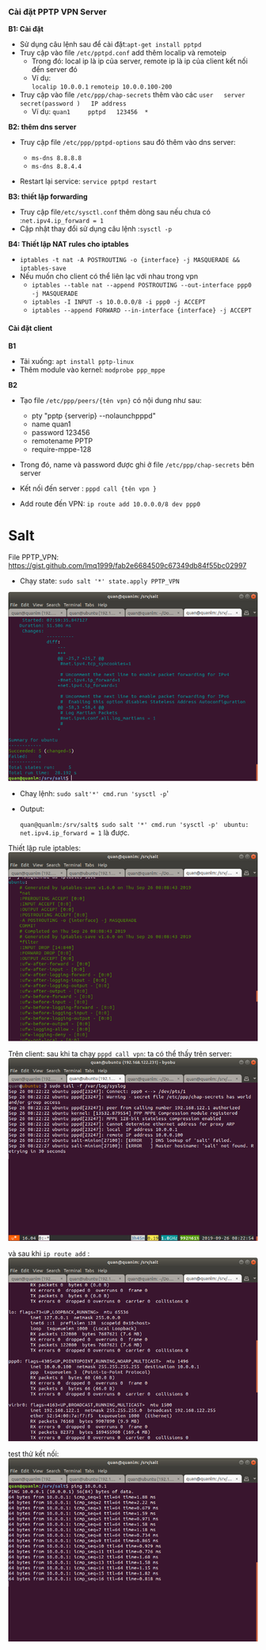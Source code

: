### Cài đặt PPTP VPN Server
**B1: Cài đặt**
* Sử dụng câu lệnh sau để cài đặt:`apt-get install pptpd`
* Truy cập vào file `/etc/pptpd.conf` add thêm localip và remoteip
    * Trong đó: local ip là ip của server, remote ip là ip của client kết nối đến server đó
    * Ví dụ:    
        `localip 10.0.0.1`
        `remoteip 10.0.0.100-200`
* Truy cập vào file `/etc/ppp/chap-secrets` thêm vào các `user   server  secret(password )   IP address`
    * Ví dụ: `quan1     pptpd   123456  *`

**B2: thêm dns server**
* Truy cập file `/etc/ppp/pptpd-options` sau đó thêm vào dns server: 
    * `ms-dns 8.8.8.8`
    *  `ms-dns 8.8.4.4`
     
* Restart lại service: `service pptpd restart`

**B3: thiết lập forwarding**
* Truy cập file` /etc/sysctl.conf ` thêm dòng sau nếu chưa có :`net.ipv4.ip_forward = 1`
* Cập nhật thay đổi sử dụng câu lệnh :`sysctl -p`

**B4: Thiết lập NAT rules cho iptables** 
* `iptables -t nat -A POSTROUTING -o {interface} -j MASQUERADE && iptables-save`
* Nếu muốn cho client có thể liên lạc với nhau trong vpn
    * `iptables --table nat --append POSTROUTING --out-interface ppp0 -j MASQUERADE`
    * `iptables -I INPUT -s 10.0.0.0/8 -i ppp0 -j ACCEPT`
    * `iptables --append FORWARD --in-interface {interface} -j ACCEPT`

#### Cài đặt client 
**B1**
* Tải xuống:  `apt install pptp-linux` 
* Thêm module vào kernel: `modprobe ppp_mppe`

**B2**
* Tạo file `/etc/ppp/peers/{tên vpn}` có nội dung như sau:
    * pty "pptp {serverip} --nolaunchpppd"
    * name quan1
    * password 123456
    * remotename PPTP
    * require-mppe-128
* Trong đó, name và password được ghi ở file `/etc/ppp/chap-secrets` bên server 

* Kết nối đến  server : `pppd call {tên vpn }` 
* Add route đến VPN: `ip route add 10.0.0.0/8 dev ppp0`



# Salt
File PPTP_VPN: https://gist.github.com/lmq1999/fab2e6684509c67349db84f55bc02997
* Chạy state: `sudo salt '*' state.apply PPTP_VPN`

![vpn](https://raw.githubusercontent.com/bizflycloud/internship-0719/master/quanlm1999/pic/PPTPPVN_install.png)

* Chaỵ lệnh: `sudo salt'*' cmd.run 'sysctl -p`'
* Output:

    `quan@quanlm:/srv/salt$ sudo salt '*' cmd.run 'sysctl -p'`
   ` ubuntu:`
   ` net.ipv4.ip_forward = 1`
là được.

Thiết lập rule iptables: 
![ip](https://raw.githubusercontent.com/bizflycloud/internship-0719/master/quanlm1999/pic/PPTPVPN_iptables.png)

Trên client: sau khi ta chạy `pppd call vpn`: ta có thể thấy trên server: 
![log](https://raw.githubusercontent.com/bizflycloud/internship-0719/master/quanlm1999/pic/syslog.png)

và sau khi `ip route add` :
![ifconfig](https://raw.githubusercontent.com/bizflycloud/internship-0719/master/quanlm1999/pic/ifconfig.png)

test thử kết nối: 
![test](https://raw.githubusercontent.com/bizflycloud/internship-0719/master/quanlm1999/pic/vpn_test.png)




